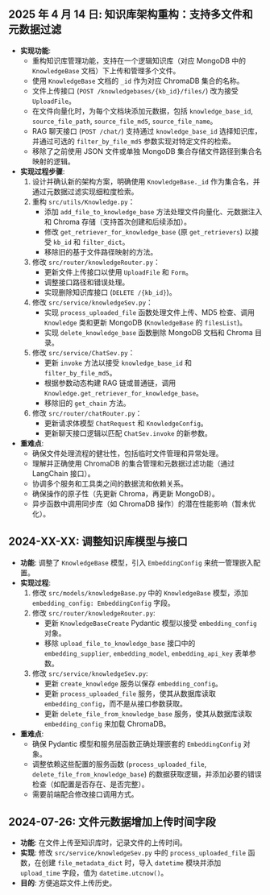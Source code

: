 ## 2025 年 4 月 14 日: 知识库架构重构：支持多文件和元数据过滤

- **实现功能**:
  - 重构知识库管理功能，支持在一个逻辑知识库（对应 MongoDB 中的 `KnowledgeBase` 文档）下上传和管理多个文件。
  - 使用 `KnowledgeBase` 文档的 `_id` 作为对应 ChromaDB 集合的名称。
  - 文件上传接口 (`POST /knowledgebases/{kb_id}/files/`) 改为接受 `UploadFile`。
  - 在文件向量化时，为每个文档块添加元数据，包括 `knowledge_base_id`, `source_file_path`, `source_file_md5`, `source_file_name`。
  - RAG 聊天接口 (`POST /chat/`) 支持通过 `knowledge_base_id` 选择知识库，并通过可选的 `filter_by_file_md5` 参数实现对特定文件的检索。
  - 移除了之前使用 JSON 文件或单独 MongoDB 集合存储文件路径到集合名映射的逻辑。
- **实现过程步骤**:
  1. 设计并确认新的架构方案，明确使用 `KnowledgeBase._id` 作为集合名，并通过元数据过滤实现细粒度检索。
  2. 重构 `src/utils/Knowledge.py`：
     - 添加 `add_file_to_knowledge_base` 方法处理文件向量化、元数据注入和 Chroma 存储（支持首次创建和后续添加）。
     - 修改 `get_retriever_for_knowledge_base` (原 `get_retrievers`) 以接受 `kb_id` 和 `filter_dict`。
     - 移除旧的基于文件路径映射的方法。
  3. 修改 `src/router/knowledgeRouter.py`：
     - 更新文件上传接口以使用 `UploadFile` 和 `Form`。
     - 调整接口路径和错误处理。
     - 实现删除知识库接口 (`DELETE /{kb_id}`)。
  4. 修改 `src/service/knowledgeSev.py`：
     - 实现 `process_uploaded_file` 函数处理文件上传、MD5 检查、调用 `Knowledge` 类和更新 MongoDB (`KnowledgeBase` 的 `filesList`)。
     - 实现 `delete_knowledge_base` 函数删除 MongoDB 文档和 Chroma 目录。
  5. 修改 `src/service/ChatSev.py`：
     - 更新 `invoke` 方法以接受 `knowledge_base_id` 和 `filter_by_file_md5`。
     - 根据参数动态构建 RAG 链或普通链，调用 `Knowledge.get_retriever_for_knowledge_base`。
     - 移除旧的 `get_chain` 方法。
  6. 修改 `src/router/chatRouter.py`：
     - 更新请求体模型 `ChatRequest` 和 `KnowledgeConfig`。
     - 更新聊天接口逻辑以匹配 `ChatSev.invoke` 的新参数。
- **重难点**:
  - 确保文件处理流程的健壮性，包括临时文件管理和异常处理。
  - 理解并正确使用 ChromaDB 的集合管理和元数据过滤功能（通过 LangChain 接口）。
  - 协调多个服务和工具类之间的数据流和依赖关系。
  - 确保操作的原子性（先更新 Chroma，再更新 MongoDB）。
  - 异步函数中调用同步库（如 ChromaDB 操作）的潜在性能影响（暂未优化）。

## 2024-XX-XX: 调整知识库模型与接口

- **功能**: 调整了 `KnowledgeBase` 模型，引入 `EmbeddingConfig` 来统一管理嵌入配置。
- **实现过程**:
  1. 修改 `src/models/knowledgeBase.py` 中的 `KnowledgeBase` 模型，添加 `embedding_config: EmbeddingConfig` 字段。
  2. 修改 `src/router/knowledgeRouter.py`:
     - 更新 `KnowledgeBaseCreate` Pydantic 模型以接受 `embedding_config` 对象。
     - 移除 `upload_file_to_knowledge_base` 接口中的 `embedding_supplier`, `embedding_model`, `embedding_api_key` 表单参数。
  3. 修改 `src/service/knowledgeSev.py`:
     - 更新 `create_knowledge` 服务以保存 `embedding_config`。
     - 更新 `process_uploaded_file` 服务，使其从数据库读取 `embedding_config`，而不是从接口参数获取。
     - 更新 `delete_file_from_knowledge_base` 服务，使其从数据库读取 `embedding_config` 来加载 ChromaDB。
- **重难点**:
  - 确保 Pydantic 模型和服务层函数正确处理嵌套的 `EmbeddingConfig` 对象。
  - 调整依赖这些配置的服务函数 (`process_uploaded_file`, `delete_file_from_knowledge_base`) 的数据获取逻辑，并添加必要的错误检查（如配置是否存在、是否完整）。
  - 需要前端配合修改接口调用方式。

## 2024-07-26: 文件元数据增加上传时间字段

- **功能**: 在文件上传至知识库时，记录文件的上传时间。
- **实现**: 修改 `src/service/knowledgeSev.py` 中的 `process_uploaded_file` 函数，在创建 `file_metadata_dict` 时，导入 `datetime` 模块并添加 `upload_time` 字段，值为 `datetime.utcnow()`。
- **目的**: 方便追踪文件上传历史。
